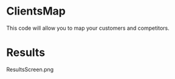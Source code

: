 # ClientsMap
This code will allow you to map your customers and competitors.

# Results
ResultsScreen.png
